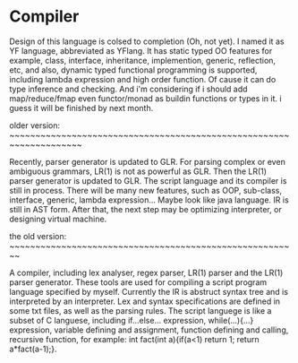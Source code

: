 
# Compiler
Design of this language is colsed to completion (Oh, not yet). I named it as YF language, abbreviated as YFlang. It has static typed OO features  for example, class, interface, inheritance, implemention, generic, reflection, etc, and also, dynamic typed functional programming is supported, including lambda expression and high order function. Of cause it can do type inference and checking. And i'm considering if i should add map/reduce/fmap even functor/monad as buildin functions or types in it. i guess it will be finished by next month. 

older version: ~~~~~~~~~~~~~~~~~~~~~~~~~~~~~~~~~~~~~~~~~~~~~~~~~~~~~~~~~~~~~~~~~~~~

  Recently, parser generator is updated to GLR. For parsing complex or even ambiguous grammars, LR(1) is not as powerful as GLR. Then the LR(1) parser generator is updated to GLR. The script language and its compiler is still in process. There will be many new features, such as OOP, sub-class, interface, generic, lambda expression... Maybe look like java language. IR is still in AST form. After that, the next step may be optimizing interpreter, or designing virtual machine.
  
  the old version:  ~~~~~~~~~~~~~~~~~~~~~~~~~~~~~~~~~~~~~~~~~~~~~~~~~~~~~~~~
  
  A compiler, including lex analyser, regex parser, LR(1) parser and the LR(1) parser generator. These tools are used for compiling a script program language specified by myself. Currently the IR is abstruct syntax tree and is interpreted by an interpreter. Lex and syntax specifications are defined in some txt files, as well as the parsing rules. The script languege is like a subset of C languese, including if...else... expression, while(...){...} expression, variable defining and assignment, function defining and calling, recursive function, for example: int fact(int a){if(a<1) return 1; return a*fact(a-1);}.
